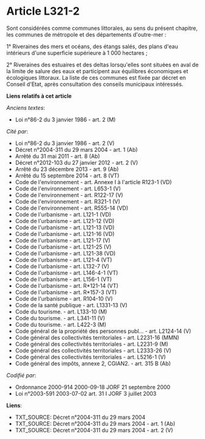 # Article L321-2

Sont considérées comme communes littorales, au sens du présent chapitre, les communes de métropole et des départements
d'outre-mer :

1° Riveraines des mers et océans, des étangs salés, des plans d'eau intérieurs d'une superficie supérieure à 1 000 hectares ;

2° Riveraines des estuaires et des deltas lorsqu'elles sont situées en aval de la limite de salure des eaux et participent
aux équilibres économiques et écologiques littoraux. La liste de ces communes est fixée par décret en Conseil d'Etat, après
consultation des conseils municipaux intéressés.

**Liens relatifs à cet article**

_Anciens textes_:

  - Loi n°86-2 du 3 janvier 1986 - art. 2 (M)

_Cité par_:

  - Loi n°86-2 du 3 janvier 1986 - art. 2 (V)
  - Décret n°2004-311 du 29 mars 2004 - art. 1 (Ab)
  - Arrêté du 31 mai 2011 - art. 8 (Ab)
  - Décret n°2012-103 du 27 janvier 2012 - art. 2 (V)
  - Arrêté du 23 décembre 2013 - art. 9 (Ab)
  - Arrêté du 15 septembre 2014 - art. 8 (VT)
  - Code de l'environnement - art. Annexe I à l'article R123-1 (VD)
  - Code de l'environnement - art. L653-1 (V)
  - Code de l'environnement - art. R122-17 (V)
  - Code de l'environnement - art. R321-1 (V)
  - Code de l'environnement - art. R555-14 (VD)
  - Code de l'urbanisme - art. L121-1 (VD)
  - Code de l'urbanisme - art. L121-12 (VD)
  - Code de l'urbanisme - art. L121-13 (VD)
  - Code de l'urbanisme - art. L121-16 (VD)
  - Code de l'urbanisme - art. L121-17 (V)
  - Code de l'urbanisme - art. L121-25 (V)
  - Code de l'urbanisme - art. L121-38 (VD)
  - Code de l'urbanisme - art. L121-4 (VT)
  - Code de l'urbanisme - art. L132-7 (V)
  - Code de l'urbanisme - art. L146-4-1 (VT)
  - Code de l'urbanisme - art. L156-1 (VT)
  - Code de l'urbanisme - art. R*121-14 (VT)
  - Code de l'urbanisme - art. R*157-3 (VT)
  - Code de l'urbanisme - art. R104-10 (V)
  - Code de la santé publique - art. L1331-13 (V)
  - Code du tourisme. - art. L133-10 (M)
  - Code du tourisme. - art. L341-11 (V)
  - Code du tourisme. - art. L422-3 (M)
  - Code général de la propriété des personnes publ... - art. L2124-14 (V)
  - Code général des collectivités territoriales - art. L2231-16 (MMN)
  - Code général des collectivités territoriales - art. L2231-9 (M)
  - Code général des collectivités territoriales - art. L2333-26 (V)
  - Code général des collectivités territoriales - art. L5216-1 (V)
  - Code général des impôts, annexe 2, CGIAN2. - art. 315 B (Ab)

_Codifié par_:

  - Ordonnance 2000-914 2000-09-18 JORF 21 septembre 2000
  - Loi n°2003-591 2003-07-02 art. 31 I JORF 3 juillet 2003

**Liens**:

  - TXT_SOURCE: Décret n°2004-311 du 29 mars 2004
  - TXT_SOURCE: Décret n°2004-311 du 29 mars 2004 - art. 1 (Ab)
  - TXT_SOURCE: Décret n°2004-311 du 29 mars 2004 - art. 2 (V)
